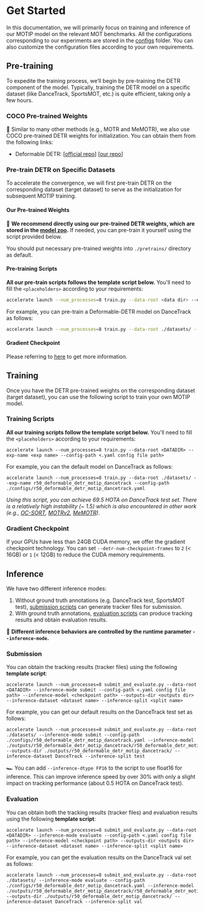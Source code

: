 # Get Started

In this documentation, we will primarily focus on training and inference of our MOTIP model on the relevant MOT benchmarks. All the configurations corresponding to our experiments are stored in the [configs](../configs/) folder. You can also customize the configuration files according to your own requirements.

## Pre-training

To expedite the training process, we’ll begin by pre-training the DETR component of the model. Typically, training the DETR model on a specific dataset (like DanceTrack, SportsMOT, etc.) is quite efficient, taking only a few hours.

### COCO Pre-trained Weights

:floppy_disk: ​Similar to many other methods (e.g., MOTR and MeMOTR), we also use COCO pre-trained DETR weights for initialization. You can obtain them from the following links:

- Deformable DETR: [[official repo](https://github.com/fundamentalvision/Deformable-DETR)] [[our repo](https://github.com/MCG-NJU/MOTIP/releases/download/v0.1/r50_deformable_detr_coco.pth)]

### Pre-train DETR on Specific Datasets

To accelerate the convergence, we will first pre-train DETR on the corresponding dataset (target dataset) to serve as the initialization for subsequent MOTIP training.

#### Our Pre-trained Weights

:floppy_disk: **We recommend directly using our pre-trained DETR weights, which are stored in the [model zoo](./MODEL_ZOO.md#DETR).** If needed, you can pre-train it yourself using the script provided below.

You should put necessary pre-trained weights into `./pretrains/` directory as default.

#### Pre-training Scripts

**All our pre-train scripts follows the template script below.** You'll need to fill the `<placeholders>` according to your requirements:

```bash
accelerate launch --num_processes=8 train.py --data-root <data dir> --exp-name <exp name> --config-path <.yaml config file path>
```

For example, you can pre-train a Deformable-DETR model on DanceTrack as follows:

```bash
accelerate launch --num_processes=8 train.py --data-root ./datasets/ --exp-name pretrain_r50_deformable_detr_dancetrack --config-path ./configs/pretrain_r50_deformable_detr_dancetrack.yaml
```

#### Gradient Checkpoint

Please referring to [here](./GET_STARTED.md#gradient-checkpoint) to get more information.

## Training

Once you have the DETR pre-trained weights on the corresponding dataset (target dataset), you can use the following script to train your own MOTIP model.

### Training Scripts

**All our training scripts follow the template script below.** You'll need to fill the `<placeholders>` according to your requirements:

```shell
accelerate launch --num_processes=8 train.py --data-root <DATADIR> --exp-name <exp name> --config-path <.yaml config file path>
```

For example, you can the default model on DanceTrack as follows:

```shell
accelerate launch --num_processes=8 train.py --data-root ./datasets/ --exp-name r50_deformable_detr_motip_dancetrack --config-path ./configs/r50_deformable_detr_motip_dancetrack.yaml
```

*Using this script, you can achieve 69.5 HOTA on DanceTrack test set. There is a relatively high instability (~ 1.5) which is also encountered in other work (e.g., [OC-SORT](https://github.com/noahcao/OC_SORT), [MOTRv2](https://github.com/megvii-research/MOTRv2/issues/2), [MeMOTR](https://github.com/MCG-NJU/MeMOTR/issues/17)).*

### Gradient Checkpoint

If your GPUs have less than 24GB CUDA memory, we offer the gradient checkpoint technology. You can set `--detr-num-checkpoint-frames` to `2` (< 16GB) or `1` (< 12GB) to reduce the CUDA memory requirements.

## Inference

We have two different inference modes:

1. Without ground truth annotations (e.g. DanceTrack test, SportsMOT test), [submission scripts](#Submission) can generate tracker files for submission.
2. With ground truth annotations, [evaluation scripts](#Evaluation) can produce tracking results and obtain evaluation results.

:pushpin: **Different inference behaviors are controlled by the runtime parameter `--inference-mode`.**

### Submission

You can obtain the tracking results (tracker files) using the following **template script**:

```shell
accelerate launch --num_processes=8 submit_and_evaluate.py --data-root <DATADIR> --inference-mode submit --config-path <.yaml config file path> --inference-model <checkpoint path> --outputs-dir <outputs dir> --inference-dataset <dataset name> --inference-split <split name>
```

For example, you can get our default results on the DanceTrack test set as follows:

```shell
accelerate launch --num_processes=8 submit_and_evaluate.py --data-root ./datasets/ --inference-mode submit --config-path ./configs/r50_deformable_detr_motip_dancetrack.yaml --inference-model ./outputs/r50_deformable_detr_motip_dancetrack/r50_deformable_detr_motip_dancetrack.pth --outputs-dir ./outputs/r50_deformable_detr_motip_dancetrack/ --inference-dataset DanceTrack --inference-split test
```

:racing_car: You can add `--inference-dtype FP16` to the script to use float16 for inference. This can improve inference speed by over 30% with only a slight impact on tracking performance (about 0.5 HOTA on DanceTrack test).

### Evaluation

You can obtain both the tracking results (tracker files) and evaluation results using the following **template script**:

```shell
accelerate launch --num_processes=8 submit_and_evaluate.py --data-root <DATADIR> --inference-mode evaluate --config-path <.yaml config file path> --inference-model <checkpoint path> --outputs-dir <outputs dir> --inference-dataset <dataset name> --inference-split <split name>
```

For example, you can get the evaluation results on the DanceTrack val set as follows:

```shell
accelerate launch --num_processes=8 submit_and_evaluate.py --data-root ./datasets/ --inference-mode evaluate --config-path ./configs/r50_deformable_detr_motip_dancetrack.yaml --inference-model ./outputs/r50_deformable_detr_motip_dancetrack/r50_deformable_detr_motip_dancetrack.pth --outputs-dir ./outputs/r50_deformable_detr_motip_dancetrack/ --inference-dataset DanceTrack --inference-split val
```
